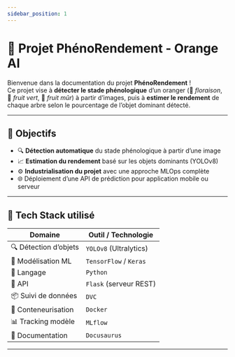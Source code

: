 ```yaml
---
sidebar_position: 1
---
```


# 🍊 Projet PhénoRendement - Orange AI

Bienvenue dans la documentation du projet **PhénoRendement** !  
Ce projet vise à **détecter le stade phénologique** d’un oranger (🌸 *floraison*, 🍏 *fruit vert*, 🍊 *fruit mûr*) à partir d’images, puis à **estimer le rendement** de chaque arbre selon le pourcentage de l’objet dominant détecté.

---

## 🎯 Objectifs

- 🔍 **Détection automatique** du stade phénologique à partir d’une image
- 📈 **Estimation du rendement** basé sur les objets dominants (YOLOv8)
- ⚙️ **Industrialisation du projet** avec une approche MLOps complète
- 🌐 Déploiement d’une API de prédiction pour application mobile ou serveur

---

## 🧰 Tech Stack utilisé

| Domaine              | Outil / Technologie         |
|----------------------|-----------------------------|
| 🔍 Détection d’objets | `YOLOv8` (Ultralytics)      |
| 🤖 Modélisation ML    | `TensorFlow` / `Keras`      |
| 🐍 Langage            | `Python`                    |
| 🚀 API                | `Flask` (serveur REST)      |
| 📦 Suivi de données   | `DVC`                       |
| 🐳 Conteneurisation   | `Docker`                    |
| 📊 Tracking modèle    | `MLflow`                    |
| 📘 Documentation      | `Docusaurus`                |

---